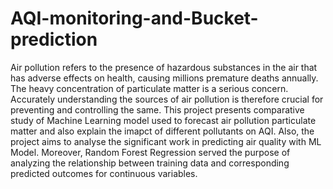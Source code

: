 # AQI-monitoring-and-Bucket-prediction
Air pollution refers to the presence of hazardous substances in the air that has adverse effects on health, causing millions premature deaths annually. The heavy concentration of particulate matter is a serious concern. Accurately understanding the sources of air pollution is therefore crucial for preventing and controlling the same. This project presents comparative study of Machine Learning model used to forecast air pollution particulate matter and also explain the imapct of different pollutants on AQI. Also, the project aims to analyse the significant work in predicting air quality with ML Model. Moreover, Random Forest Regression served the purpose of analyzing the relationship between training data and corresponding predicted outcomes for continuous variables.
